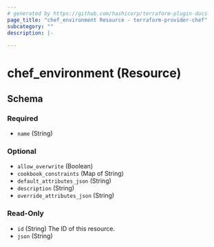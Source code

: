 ```yaml
---
# generated by https://github.com/hashicorp/terraform-plugin-docs
page_title: "chef_environment Resource - terraform-provider-chef"
subcategory: ""
description: |-
  
---
```


# chef_environment (Resource)





<!-- schema generated by tfplugindocs -->
## Schema

### Required

- `name` (String)

### Optional

- `allow_overwrite` (Boolean)
- `cookbook_constraints` (Map of String)
- `default_attributes_json` (String)
- `description` (String)
- `override_attributes_json` (String)

### Read-Only

- `id` (String) The ID of this resource.
- `json` (String)
